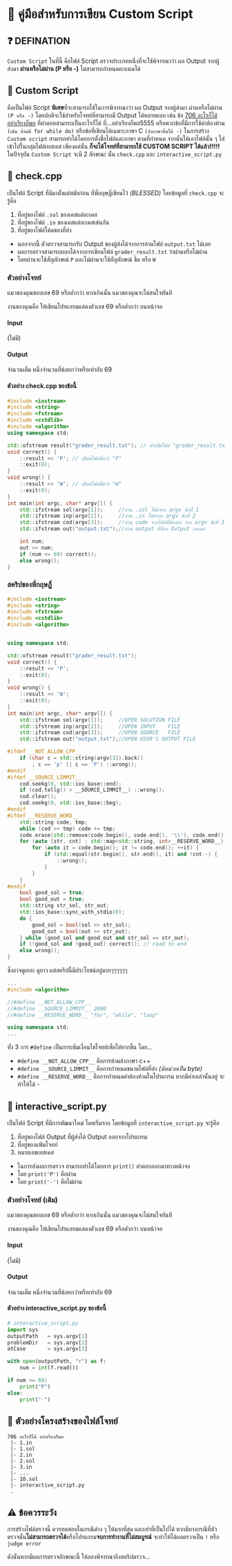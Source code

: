 # 💯 คู่มือสำหรับการเขียน Custom Script

## ❓ DEFINATION

`Custom Script` ในที่นี้ คือไฟล์ Script ตรวจประเภทหนึ่งที่จะใช้พิจารณาว่า ผล Output จากผู้ส่งมา **ผ่านหรือไม่ผ่าน (P หรือ -)** ไม่สามารถกำหนดคะแนนได้

## 💯 Custom Script

คือเป็นไฟล์ Script **พิเศษ**ที่จะสามารถใช้ในการพิจารณาว่า ผล Output จากผู้ส่งมา ผ่านหรือไม่ผ่าน `(P หรือ -)` โดยปกติจะใช้สำหรับโจทย์ที่สามารถมี Output ได้หลายแบบ เช่น ข้อ [706 อะไรก็ได้ อย่าเรียงก็พอ](https://api.otog.cf/problem/doc/706) ที่คำตอบสามารถเป็นอะไรก็ได้ ที่…อย่าเรียงก็พอ5555 หรือพวกข้อที่มีการใช้คำต้องห้าม `(เช่น ห้ามมี for while do)` หรือข้อที่เขียนได้เฉพาะภาษา C `(ส่งภาษาอื่นได้ -)`
ในการสร้าง `Custom script` สามารถทำได้โดยการตั้งชื่อไฟล์และภาษา ตามที่กำหนด จากนั้นให้เอาไฟล์นั้น ๆ ใส่เข้าไปในกลุ่มไฟล์เทสเคส เพียงแค่นั้น **ก็จะได้โจทย์ที่สามารถใช้ CUSTOM SCRIPT ได้แล้ว!!!!!**
ในปัจจุบัน `Custom Script` จะมี 2 ลักษณะ นั้น `check.cpp` และ `interactive_script.py`

## 📃 check.cpp

เป็นไฟล์ Script ที่มีมาตั้งแต่สมัยก่อน ที่พี่กฤษฏิ์เขียนไว้ _(BLESSED)_
โดยข้อมูลที่ `check.cpp` จะรู้คือ

1. ที่อยู่ของไฟล์ `.sol` ของเคสแต่ละเคส
2. ที่อยู่ของไฟล์ `.in` ของเคสแต่ละเคสเช่นกัน
3. ที่อยู่ของไฟล์โค้ดของที่ส่ง

- นอกจากนี้ ตัวตรวจสามารถรับ Output ของผู้ส่งได้จากการอ่านไฟล์ `output.txt` ได้เลย
- ผลการตรวจสามารถบอกได้จากการเขียนไฟล์ `grader_result.txt` ว่าผ่านหรือไม่ผ่าน
- โดยผ่านจะใช้สัญลักษณ์ `P` และไม่ผ่านจะใช้สัญลักษณ์ ขีด หรือ `W`

### ตัวอย่างโจทย์

แมวของคุณชอบเลข 69 หรือต่ำกว่า หากเกินนั้น แมวของคุณจะไม่สนใจทันที

งานของคุณคือ ให้เขียนโปรแกรมแสดงตัวเลข 69 หรือต่ำกว่า บนหน้าจอ

#### Input

(ไม่มี)

#### Output

จำนวนเต็ม หนึ่งจำนวนที่น้อยกว่าหรือเท่ากับ 69

#### ตัวอย่าง check.cpp ของข้อนี้

```cpp
#include <iostream>
#include <string>
#include <fstream>
#include <cstdlib>
#include <algorithm>
using namespace std;

std::ofstream result("grader_result.txt"); // ตัวเปิดไฟล์ "grader_result.txt"
void correct() {
	::result << 'P'; // เขียนไฟล์นั้นว่า "P"
	::exit(0);
}
void wrong() {
	::result << 'W'; // เขียนไฟล์นั้นว่า "W"
	::exit(0);
}
int main(int argc, char* argv[]) {
	std::ifstream sol(argv[1]); 	//อ่าน .sol ไฟล์จาก argv ข้อที่ 1
	std::ifstream inp(argv[2]); 	//อ่าน .in ไฟล์จาก argv ข้อที่ 2
	std::ifstream cod(argv[3]); 	//อ่าน code จากไฟล์ที่น้องส่ง จาก argv ข้อที่ 3
	std::ifstream out("output.txt");//อ่าน output ที่น้อง Output ออกมา

    int num;
    out >> num;
    if (num <= 69) correct();
    else wrong();
}
```

### สคริปของพี่กฤษฏิ์

```cpp
#include <iostream>
#include <string>
#include <fstream>
#include <cstdlib>
#include <algorithm>


using namespace std;

std::ofstream result("grader_result.txt");
void correct() {
	::result << 'P';
	::exit(0);
}
void wrong() {
	::result << 'W';
	::exit(0);
}
int main(int argc, char* argv[]) {
	std::ifstream sol(argv[1]); 	//OPEN SOLUTION FILE
	std::ifstream inp(argv[2]); 	//OPEN INPUT    FILE
	std::ifstream cod(argv[3]); 	//OPEN SOURCE   FILE
	std::ifstream out("output.txt");//OPEN USER'S OUTPUT FILE

#ifdef __NOT_ALLOW_CPP__
	if (char c = std::string(argv[3]).back()
		; c == 'p' || c == 'P') ::wrong();
#endif
#ifdef __SOURCE_LIMMIT__
	cod.seekg(0, std::ios_base::end);
	if (cod.tellg() > __SOURCE_LIMMIT__) ::wrong();
	cod.clear();
	cod.seekg(0, std::ios_base::beg);
#endif
#ifdef __RESERVE_WORD__
	std::string code, tmp;
	while (cod >> tmp) code += tmp;
	code.erase(std::remove(code.begin(), code.end(), '\\'), code.end());
	for (auto [str, cnt] : std::map<std::string, int>__RESERVE_WORD__) {
		for (auto it = code.begin(); it != code.end(); ++it) {
			if (std::equal(str.begin(), str.end(), it) and !cnt--) {
				::wrong();
			}
		}
	}
#endif
	bool good_sol = true;
	bool good_out = true;
	std::string str_sol, str_out;
	std::ios_base::sync_with_stdio(0);
	do {
		good_sol = bool(sol >> str_sol);
		good_out = bool(out >> str_out);
	} while (good_sol and good_out and str_sol == str_out);
	if (!good_sol and !good_out) correct(); // read to end
	else wrong();
}
```

ซึ่งอาจดูเยอะ ดูยาว แต่สคริปนี้มีประโยชน์อยู่มากๆๆๆๆๆๆ

```cpp
...
#include <algorithm>

//#define __NOT_ALLOW_CPP__
//#define __SOURCE_LIMMIT__ 2000
//#define __RESERVE_WORD__ "for", "while", "loop"

using namespace std;
...
```

ทั้ง 3 การ `#define` เป็นการเพิ่มเงื่อนไขโจทย์เพื่อให้ยากขึ้น โดย...

- `#define __NOT_ALLOW_CPP__` คือการห้ามส่งภาษา c++
- `#define __SOURCE_LIMMIT__` คือการกำหนดขนาดไฟล์ที่ส่ง _(มีหน่วยเป็น byte)_
- `#define __RESERVE_WORD__` คือการกำหนดคำต้องห้ามในโปรแกรม หากมีคำเหล่านั้นอยู่ จะทำให้ได้ -

## 🐍 interactive_script.py

เป็นไฟล์ Script ที่มีการพัฒนาใหม่ โดยเริ่มจาก
โดยข้อมูลที่ `interactive_script.py` จะรู้คือ

1. ที่อยู่ของไฟล์ Output ที่ผู้ส่งได้ Output ออกจากโปรแกรม
2. ที่อยู่ของแฟ้มโจทย์
3. หมายเลขเทสเคส

- ในการส่งผลการตรวจ สามารถทำได้โดยการ `print()` คำตอบออกมาทางหน้าจอ
- โดย `print('P')` คือผ่าน
- โดย `print('-')` คือไม่ผ่าน

### ตัวอย่างโจทย์ (เดิม)

แมวของคุณชอบเลข 69 หรือต่ำกว่า หากเกินนั้น แมวของคุณจะไม่สนใจทันที

งานของคุณคือ ให้เขียนโปรแกรมแสดงตัวเลข 69 หรือต่ำกว่า บนหน้าจอ

#### Input

(ไม่มี)

#### Output

จำนวนเต็ม หนึ่งจำนวนที่น้อยกว่าหรือเท่ากับ 69

#### ตัวอย่าง interactive_script.py ของข้อนี้

```py
# interactive_script.py
import sys
outputPath   = sys.argv[1]
problemDir   = sys.argv[2]
atCase       = sys.argv[3]

with open(outputPath, "r") as f:
    num = int(f.read())

if num <= 69:
    print("P")
else:
    print("-")
```

## 📁 ตัวอย่างโครงสร้างของไฟล์โจทย์

```
706 อะไรก็ได้ อย่าเรียงก็พอ
 |- 1.in
 |- 1.sol
 |- 2.in
 |- 2.sol
 |- 3.in
 |- ...
 |- 10.sol
 |- interactive_script.py
 .
```

## ⚠ ข้อควรระวัง

การสร้างไฟล์ตรวจนี้ ควรทดสอบในกรณีต่าง ๆ ให้มากที่สุด และเท่าที่เป็นไปได้ หากมีบางกรณีที่ตัวตรวจนั้น**ไม่สามารถตรวจได้**หรือโปรแกรม**จบการทำงานที่ไม่สมบูรณ์** จะทำให้ได้ผลตรวจเป็น `!` หรือ `judge error`

ดังนั้นหากมีผลการตรวจลักษณะนี้ ให้ลองพิจารณาถึงสคริปตรวจ...
